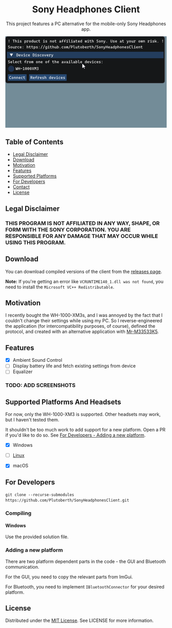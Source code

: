 <!-- PROJECT SHIELDS -->
<!-- [![Contributors][contributors-shield]]() -->

<!-- PROJECT LOGO -->
<p align="center">
  <a href="https://github.com/Plutoberth/SonyHeadphonesClient">
    <!-- img src="" alt="Logo" width="80" height="80"-->
  </a>

  <h1 align="center">Sony Headphones Client</h1>

  <p align="center">
    This project features a PC alternative for the mobile-only Sony Headphones app.
    <br />
  </p>
</p>

![Program Showcase](https://github.com/Plutoberth/SonyHeadphonesClient/blob/master/static/showcase.gif)

<!-- TABLE OF CONTENTS -->
## Table of Contents

* [Legal Disclaimer](#legal-disclaimer)
* [Download](#download)
* [Motivation](#motivation)
* [Features](#features)
* [Supported Platforms](#supported-platforms-and-headsets)
* [For Developers](#for-developers)
* [Contact](#contact)
* [License](#license)

<!-- Legal disclaimer -->
## Legal Disclaimer

### THIS PROGRAM IS NOT AFFILIATED IN ANY WAY, SHAPE, OR FORM WITH THE SONY CORPORATION. YOU ARE RESPONSIBLE FOR ANY DAMAGE THAT MAY OCCUR WHILE USING THIS PROGRAM.

## Download

You can download compiled versions of the client from the [releases page](https://github.com/Plutoberth/SonyHeadphonesClient/releases).

**Note:** If you're getting an error like `VCRUNTIME140_1.dll was not found`, you need to install the `Microsoft VC++ Redistributable`.

## Motivation

I recently bought the WH-1000-XM3s, and I was annoyed by the fact that I couldn't change their settings while using my PC. 
So I reverse-engineered the application (for intercompatibility purposes, of course), defined the protocol, and created with an alternative application with [Mr-M33533K5](https://github.com/Mr-M33533K5).

## Features

- [x] Ambient Sound Control
- [ ] Display battery life and fetch existing settings from device
- [ ] Equalizer 

### TODO: ADD SCREENSHOTS

## Supported Platforms And Headsets

For now, only the WH-1000-XM3 is supported. Other headsets may work, but I haven't tested them.

It shouldn't be too much work to add support for a new platform. Open a PR if you'd like to do so. See [For Developers - Adding a new platform](#adding-a-new-platform).

- [x] Windows
- [ ] [Linux](https://github.com/Plutoberth/SonyHeadphonesClient/issues/7)
- [x] macOS



## For Developers

`git clone --recurse-submodules https://github.com/Plutoberth/SonyHeadphonesClient.git`

### Compiling

#### Windows

Use the provided solution file.

### Adding a new platform

There are two platform dependent parts in the code - the GUI and Bluetooth communication. 

For the GUI, you need to copy the relevant parts from ImGui. 

For Bluetooth, you need to implement `IBluetoothConnector` for your desired platform.

<!-- LICENSE -->
## License

Distributed under the [MIT License](https://github.com/Plutoberth/SonyHeadphonesClient/blob/master/LICENSE). See LICENSE for more information.
